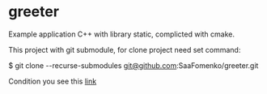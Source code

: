 # greeter
Example application C++ with library static, complicted with cmake.

This project with git submodule, for clone project need set command:

$ git clone --recurse-submodules git@github.com:SaaFomenko/greeter.git

Condition you see this [link](https://github.com/netology-code/cppm-homeworks/tree/main/11/01)
